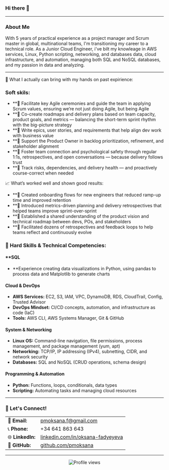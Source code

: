 ### Hi there 👋

---

### About Me

With 5 years of practical experience as a project manager and Scrum master in global, multinational teams, I'm transitioning my career to a technical role. As a Junior Cloud Engineer,
i've bilt my knowleage in AWS services, Linux, Python scripting, networking, and databases data, cloud infrastructure, and automation, managing both SQL and NoSQL databases, and my passion in data and analyzing.


---
📌 What I actually can bring with my hands on past expirience:

### Soft skils:
* **🔹 Facilitate key Agile ceremonies and guide the team in applying Scrum values, ensuring we’re not just doing Agile, but being Agile
* **🔹 Co-create roadmaps and delivery plans based on team capacity, product goals, and metrics — balancing the short-term sprint rhythm with the big-picture strategy
* **🔹 Write epics, user stories, and requirements that help align dev work with business value
* **🔹 Support the Product Owner in backlog prioritization, refinement, and stakeholder alignment
* **🔹 Foster team connection and psychological safety through regular 1:1s, retrospectives, and open conversations — because delivery follows trust
* **🔹 Track risks, dependencies, and delivery health — and proactively course-correct when needed

📈 What’s worked well and shown good results:
* **🔸 Created onboarding flows for new engineers that reduced ramp-up time and improved retention
* **🔸 Introduced metrics-driven planning and delivery retrospectives that helped teams improve sprint-over-sprint
* **🔸 Established a shared understanding of the product vision and technical roadmap between devs, POs, and stakeholders
* **🔸 Facilitated dozens of retrospectives and feedback loops to help teams reflect and continuously evolve




### 🚀 Hard Skills & Technical Competencies:

#### **SQL

* **Experience creating data visualizations in Python, using pandas to process data and Matplotlib to generate charts

#### **Cloud & DevOps**

* **AWS Services:** EC2, S3, IAM, VPC, DynamoDB, RDS, CloudTrail, Config, Trusted Advisor
* **DevOps Mindset:** CI/CD concepts, automation, and infrastructure as code (IaC)
* **Tools:** AWS CLI, AWS Systems Manager, Git & GitHub

#### **System & Networking**

* **Linux OS:** Command-line navigation, file permissions, process management, and package management (yum, apt)
* **Networking:** TCP/IP, IP addressing (IPv4), subnetting, CIDR, and network security
* **Databases:** SQL and NoSQL (CRUD operations, schema design)

#### **Programming & Automation**

* **Python:** Functions, loops, conditionals, data types
* **Scripting:** Automating tasks and managing cloud resources

---
### 🤝 Let's Connect!

|                                 |                                                                        |
| :------------------------------ | :--------------------------------------------------------------------- |
| 📧 **Email:** | pmoksana.f@gmail.com                                                   |
| 📞 **Phone:** | +34 641 863 643                                                        |
| 🌐 **LinkedIn:** | [linkedin.com/in/oksana-fadyeyeva](https://www.linkedin.com/in/oksana-fadyeyeva) |
| 🔗 **GitHub:** | [github.com/pmoksana](https://github.com/pmoksana)                     |

---

<p align="center">
  <img src="https://komarev.com/ghpvc/?username=pmoksana&color=blue&style=flat-square" alt="Profile views">
</p>
